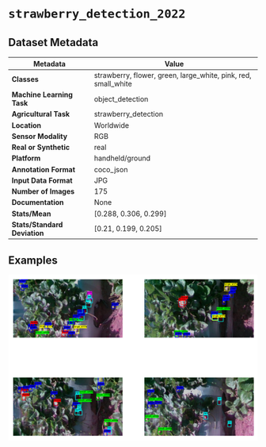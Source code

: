 
# `strawberry_detection_2022`

## Dataset Metadata

| Metadata | Value |
| --- | --- |
| **Classes** | strawberry, flower, green, large_white, pink, red, small_white |
| **Machine Learning Task** | object_detection |
| **Agricultural Task** | strawberry_detection |
| **Location** | Worldwide |
| **Sensor Modality** | RGB |
| **Real or Synthetic** | real |
| **Platform** | handheld/ground |
| **Annotation Format** | coco_json |
| **Input Data Format** | JPG |
| **Number of Images** | 175 |
| **Documentation** | None |
| **Stats/Mean** | [0.288, 0.306, 0.299] |
| **Stats/Standard Deviation** | [0.21, 0.199, 0.205] |


## Examples

![Example Images for strawberry_detection_2022](https://github.com/Project-AgML/AgML/blob/main/docs/sample_images/strawberry_detection_2022_examples.png)